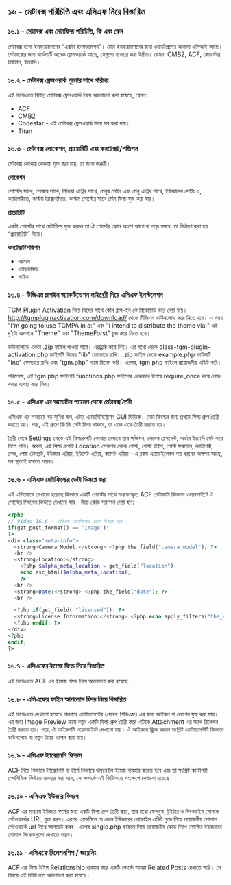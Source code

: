 ## ১৬ - মেটাবক্স পরিচিতি এবং এসিএফ নিয়ে বিস্তারিত

### ১৬.১ - মেটাবক্স এবং মেটাফিল্ড পরিচিতি, কি এবং কেন

মেটাবক্স হলো ইনফরমেশনের “এক্সটা ইনফরমেশন”। মেটা ইনফরমেশনের জন্য ওয়ার্ডপ্রেসের আলাদা এপিআই আছে। মেটাবক্সের জন্য থার্ডপার্টি অনেক ফ্রেমওয়ার্ক আছে, সেগুলো ব্যবহার করা উচিত। যেমন: CMB2, ACF, কোডস্টার, টাইটান, ইত্যাদি।

### ১৬.২ - মেটাবক্স ফ্রেমওয়ার্ক গুলোর সাথে পরিচয়

এই ভিডিওতে বিভিন্ন মেটাবক্স ফ্রেমওয়ার্ক নিয়ে আলোচনা করা হয়েছে, যেমন:

- ACF
- CMB2
- Codestar - এই মেটাবক্স ফ্রেমওয়ার্ক দিয়ে সব করা যায়।
- Titan

### ১৬.৩ - মেটাবক্স লোকেশন, প্রায়োরিটি এবং কনটেক্সট/পজিশন

মেটাবক্স কোথায় কোথায় যুক্ত করা যায়, তা জানা জরুরী।

**লোকেশন**

পোস্টের সাথে, পেজের সাথে, মিডিয়া এন্ট্রির সাথে, মেনুর সেটিং এবং মেনু এন্ট্রির সাথে, ইউজারের সেটিং এ, ক্যাটাগরীতে, কাস্টম ট্যাক্সনমিতে, কাস্টম পোস্টের সাথে মেটা ফিল্ড যুক্ত করা যায়।

**প্রায়োরিটি**

একটা পোস্টের সাথে মেটাফিল্ড যুক্ত করলে তা ঐ পোস্টের কোন অংশে আগে বা পড়ে বসবে, তা নির্ধারণ করা হয় “প্রায়োরিটি” দিয়ে।

**কনটেক্সট/পজিশন**

- নরমাল
- এ্যাডভান্সড
- সাইড

### ১৬.৪ - টিজিএম প্লাগইন অ্যাকটিভেশন লাইব্রেরী দিয়ে এসিএফ ইনস্টলেশন

TGM Plugin Activation দিয়ে থিমের সাথে কোন প্লাগ-ইন কে রিকোয়ার্ড করে দেয়া যায়। http://tgmpluginactivation.com/download/ থেকে টিজিএম ডাউনলোড করে নিতে হবে। এ সময় "I'm going to use TGMPA in a:" এবং "I intend to distribute the theme via:" এই দু’টো অপশনে "Theme" এবং "ThemeForst" চুজ করে নিতে হবে।

ডাউনলোডে একটা .zip ফাইল পাওয়া যাবে। এক্সট্রাক্ট করে নিই। এর মধ্যে থেকে class-tgm-plugin-activation.php ফাইলটি থিমের "lib" ফোল্ডারে রাখি। .zip ফাইল থেকে example.php ফাইলটি "inc" ফোল্ডারে রাখি এবং "tgm.php" নামে রিনেম করি। এরপর, tgm.php ফাইলে প্রয়োজনীয় এডিট করি।

পরিশেষে, এই tgm.php ফাইলটি functions.php ফাইলের একেবারে উপরে require_once করে লোড করার ব্যবস্থা করে দিব।

### ১৬.৫ - এসিএফ এর অ্যাডমিন প্যানেল থেকে মেটাবক্স তৈরী

এসিএফ এর সবচেয়ে বড় সুবিধা হল, এটার এ্যাডমিনিস্ট্রেশন GUI ভিত্তিক। মেটা ফিল্ডের জন্য প্রথমে ফিল্ড গ্রুপ তৈরী করতে হয়। পরে, এই গ্রুপে কি কি মেটা ফিল্ড থাকবে, তা একে একে তৈরী করতে হয়।

তৈরী শেষে Settings থেকে এই ফিল্ডগ্রুপটি কোথায় দেখাবে তার পজিশন, লেবেল প্লেসমেন্ট, অর্ডার ইত্যাদি সেট করে দিতে পারি। অথবা, এই ফিল্ড গ্রুপটি Location সেকশন থেকে পোস্ট, পোস্ট টাইপ, পোস্ট ফরম্যান, ক্যাটাগরী, পেজ, পেজ টেমপ্লেট, ইউজার এরিয়া, ইউগেট এরিয়া, কমেন্ট এরিয়া - এ রকম এ্যাভেইলেবল গত ধরনের অপশন আছে, সব স্থানেই বসাতে পারব।

### ১৬.৬ - এসিএফ মেটাফিল্ডের ডেটা ডিসপ্লে করা 

এই এপিসোডে দেখানো হয়েছে কিভাবে একটি পোস্টের সাথে সংরক্ষণকৃত ACF মেটাডাটা কিভাবে ওয়েবসাইটে ঐ পোস্টের সিংগেল ভিউতে দেখানো যায়। নীচে কোড স্যাম্পল দেয়া হল:

```php
<?php
// Video 16.6 - এসিএফ মেটাফিল্ডের ডেটা ডিসপ্লে করা
if(get_post_format() == 'image'):
?>
<div class="meta-info">
  <strong>Camera Model:</strong> <?php the_field("camera_model"); ?>
  <br />
  <strong>Location:</strong>
    <?php $alpha_meta_location = get_field("location");
    echo esc_html($alpha_meta_location);
    ?>
  <br />
  <strong>Date:</strong> <?php the_field("date"); ?>
  <br />

  <?php if(get_field( "licensed")): ?>
  <strong>License Information:</strong> <?php echo apply_filters("the_content", get_field('license_information')); ?>
  <?php endif; ?>
</div>
<?php
endif;
?>
```

### ১৬.৭ - এসিএফের ইমেজ ফিল্ড নিয়ে বিস্তারিত 

এই ভিডিওতে ACF এর ইমেজ ফিল্ড নিয়ে আলোচনা করা হয়েছে।

### ১৬.৮ - এসিএফের ফাইল আপলোড ফিল্ড নিয়ে বিস্তারিত 

এই ভিডিওতে দেখানো হয়েছে কিভাবে এ্যাটাচমেন্টের (যেমন: পিডিএফ) এর জন্য আইকন বা লোগের যুক্ত করা যায়। এর জন্য Image Preview নামে নতুন একটি ফিল্ড গ্রুপ তৈরী করে এটিকে Attachment এর সাথে রিলেশন তৈরী করতে হয়। পরে, ঐ আইকনটি ওয়েবসাইটে দেখানো যায়। ঐ আইকনে ক্লিক করলে সংশ্লিষ্ট এ্যাটাচমেন্টটি কিভাবে ডাউনলোড বা নতুন ট্যাচে ওপেন করা যায়।

### ১৬.৯ - এসিএফ ট্যাক্সোনমি ফিল্ডস

ACF দিয়ে কিভাবে ট্যাক্সোনমি বা টার্মে কিভাবে থাম্বনেইল ইমেজ ব্যবহার করতে হবে এবং তা সংশ্লিষ্ট ক্যাটাগরী স্পেসিফিক ভিউতে ব্যবহার করা হবে, সে সম্পর্কে এই ভিডিওতে সংক্ষেপে দেখানো হয়েছে।

### ১৬.১০ - এসিএফ ইউজার ফিল্ডস

ACF এর মাধ্যমে ইউজার ফর্মের জন্য একটি ফিল্ড গ্রুপ তৈরী করে, তার মধ্যে ফেসবুক, টুইটার ও লিংকডইন সোসাল নেটওয়ার্কের URL যুক্ত করব। এরপর এ্যাডমিনে যে কোন ইউজারের প্রোফাইল এডিট মুডে গিয়ে প্রয়োজনীয় সোসাল নেটওয়ার্কে url লিখে আপডেট করব। এরপর single.php ফাইলে গিয়ে প্রয়োজনীয় কোড লিখে পোস্টের ইউজারের সোসাল লিংকডগুলো দেখাতে পারব।

### ১৬.১১ - এসিএফে রিলেশনশিপ / জয়েনিং 

ACF এর ফিল্ড টাইপ Relationship ব্যবহার করে একটি পোস্টে আমরা Related Posts দেখাতে পারি। সে বিষয়ে এই ভিডিওতে আলোচনা করা হয়েছে।
